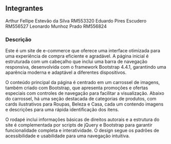 ## Integrantes
Arthur Fellipe Estevão da Silva RM553320
Eduardo Pires Escudero RM556527
Leonardo Munhoz Prado RM556824

### Descrição
Este é um site de e-commerce que oferece uma interface otimizada para uma experiência de compra eficiente e agradável. A página inicial é estruturada com um cabeçalho que inclui uma barra de navegação responsiva, desenvolvida com o framework Bootstrap 4.4.1, garantindo uma aparência moderna e adaptável a diferentes dispositivos.

O conteúdo principal da página é centrado em um carrossel de imagens, também criado com Bootstrap, que apresenta promoções e ofertas especiais com controles de navegação para facilitar a visualização. Abaixo do carrossel, há uma seção destacada de categorias de produtos, com cards ilustrativos para Roupas, Beleza e Casa, cada um contendo imagens e descrições para uma rápida identificação dos itens.

O rodapé inclui informações básicas de direitos autorais e a estrutura do site é complementada por scripts de jQuery e Bootstrap para garantir funcionalidade completa e interatividade. O design segue os padrões de acessibilidade e usabilidade para uma navegação intuitiva.
